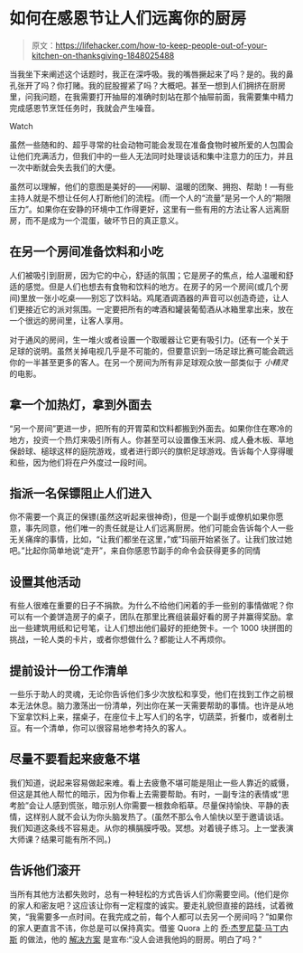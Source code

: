 # 如何在感恩节让人们远离你的厨房

> 原文：<https://lifehacker.com/how-to-keep-people-out-of-your-kitchen-on-thanksgiving-1848025488>

当我坐下来阐述这个话题时，我正在深呼吸。我的嘴唇撅起来了吗？是的。我的鼻孔张开了吗？你打赌。我的屁股握紧了吗？大概吧。甚至一想到人们拥挤在厨房里，问我问题，在我需要打开抽屉的准确时刻站在那个抽屉前面，我需要集中精力完成感恩节烹饪任务时，我就会产生噪音。

Watch

虽然一些随和的、超乎寻常的社会动物可能会发现在准备食物时被所爱的人包围会让他们充满活力，但我们中的一些人无法同时处理谈话和集中注意力的压力，并且一次中断就会失去我们的大便。

虽然可以理解，他们的意图是美好的——闲聊、温暖的团聚、拥抱、帮助！—有些主持人就是不想让任何人打断他们的流程。(而一个人的“流量”是另一个人的“期限压力”。如果你在安静的环境中工作得更好，这里有一些有用的方法让客人远离厨房，而不是成为一个混蛋，破坏节日的真正意义。

## 在另一个房间准备饮料和小吃

人们被吸引到厨房，因为它的中心，舒适的氛围；它是房子的焦点，给人温暖和舒适的感觉。但是人们也想去有食物和饮料的地方。在房子的另一个房间(或几个房间)里放一张小吃桌——别忘了饮料站。鸡尾酒调酒器的声音可以创造奇迹，让人们更接近它的派对氛围。一定要把所有的啤酒和罐装葡萄酒从冰箱里拿出来，放在一个很远的房间里，让客人享用。

对于通风的房间，生一堆火或者设置一个取暖器让它更有吸引力。(还有一个关于足球的说明。虽然关掉电视几乎是不可能的，但要意识到一场足球比赛可能会疏远你的一半甚至更多的客人。在另一个房间为所有非足球观众放一部类似于 *小精灵*的电影。

## 拿一个加热灯，拿到外面去

“另一个房间”更进一步，把所有的开胃菜和饮料都搬到外面去。如果你住在寒冷的地方，投资一个热灯来吸引所有人。你甚至可以设置像玉米洞、成人叠木板、草地保龄球、槌球这样的庭院游戏，或者进行即兴的旗帜足球游戏。告诉每个人穿得暖和些，因为他们将在户外度过一段时间。

## 指派一名保镖阻止人们进入

你不需要一个真正的保镖(虽然这听起来很神奇)，但是一个副手或僚机如果你愿意，事先同意，他们唯一的责任就是让人们远离厨房。他们可能会告诉每个人一些无关痛痒的事情，比如，“让我们都坐在这里，”或”玛丽开始紧张了。让我们放过她吧。”比起你简单地说“走开”，来自你感恩节副手的命令会获得更多的同情

## 设置其他活动

有些人很难在重要的日子不捐款。为什么不给他们闲着的手一些别的事情做呢？你可以有一个姜饼造房子的桌子，团队在那里比赛组装最好看的房子并赢得奖励。拿出一些建筑用纸和记号笔，让人们想出他们最好的拒绝贺卡。一个 1000 块拼图的挑战，一轮人类的卡片，或者你想做什么？都能让人不再烦你。

## 提前设计一份工作清单

一些乐于助人的灵魂，无论你告诉他们多少次放松和享受，他们在找到工作之前根本无法休息。脑力激荡出一份清单，列出你在某一天需要帮助的事情。也许是从地下室拿饮料上来，摆桌子，在座位卡上写人们的名字，切蔬菜，折餐巾，或者削土豆。有一个清单，你可以很容易地参考持久的客人。

## 尽量不要看起来疲惫不堪

我们知道，说起来容易做起来难。看上去疲惫不堪可能是阻止一些人靠近的威慑，但这是其他人帮忙的暗示，因为你看上去需要帮助。有时，一副专注的表情或“思考脸”会让人感到慌张，暗示别人你需要一根救命稻草。尽量保持愉快、平静的表情，这样别人就不会认为你头脑发热了。(虽然不那么令人愉快以至于邀请谈话。我们知道这条线不容易走。从你的横膈膜呼吸。冥想。对着镜子练习。上一堂表演大师课？结果可能有所不同。)

## 告诉他们滚开

当所有其他方法都失败时，总有一种轻松的方式告诉人们你需要空间。(他们是你的家人和密友吧？这应该让你有一定程度的诚实。要走礼貌但直接的路线，试着微笑，“我需要多一点时间。在我完成之前，每个人都可以去另一个房间吗？”如果你的家人更直言不讳，你总是可以保持真实。借鉴 Quora 上的 [乔·杰罗尼莫·马丁内斯](https://www.quora.com/profile/Joe-Geronimo-Martinez) 的做法，他的 [解决方案](https://www.quora.com/How-can-I-keep-guests-from-trying-to-help-out-in-the-kitchen-on-Thanksgiving-Whats-the-best-way-to-politely-decline-their-help) 是宣布:“没人会进我他妈的厨房。明白了吗？”